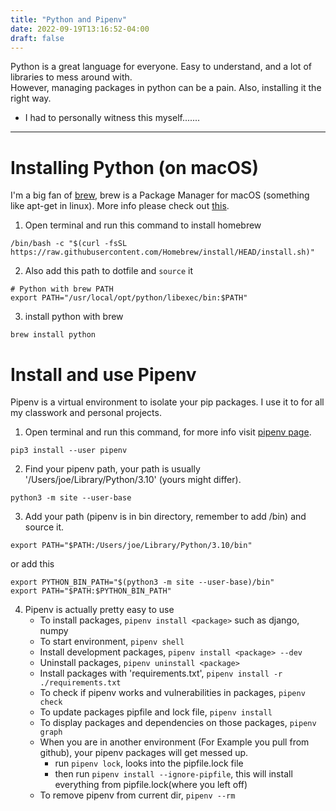 ```yaml
---
title: "Python and Pipenv"
date: 2022-09-19T13:16:52-04:00
draft: false
---
```


Python is a great language for everyone. Easy to understand, and a lot of libraries to mess around with.<br>
However, managing packages in python can be a pain. Also, installing it the right way. 
* I had to personally witness this myself.......
---
# Installing Python (on macOS)
I'm a big fan of [brew](https://brew.sh/), brew is a Package Manager for macOS (something like apt-get in linux). More info please check out [this](https://docs.python-guide.org/starting/install3/osx/).
1. Open terminal and run this command to install homebrew
```
/bin/bash -c "$(curl -fsSL https://raw.githubusercontent.com/Homebrew/install/HEAD/install.sh)"
```
2. Also add this path to dotfile and `source` it
```
# Python with brew PATH
export PATH="/usr/local/opt/python/libexec/bin:$PATH"
```
3. install python with brew
```
brew install python
```
# Install and use Pipenv
Pipenv is a virtual environment to isolate your pip packages. I use it to for all my classwork and personal projects.
1. Open terminal and run this command, for more info visit [pipenv page](https://pipenv.pypa.io/en/latest/install/).
```
pip3 install --user pipenv
```
2. Find your pipenv path, your path is usually '/Users/joe/Library/Python/3.10' (yours might differ).
```
python3 -m site --user-base
```
3. Add your path (pipenv is in bin directory, remember to add /bin) and source it.
```
export PATH="$PATH:/Users/joe/Library/Python/3.10/bin"
```
or add this
```
export PYTHON_BIN_PATH="$(python3 -m site --user-base)/bin"
export PATH="$PATH:$PYTHON_BIN_PATH"
```
4. Pipenv is actually pretty easy to use
    * To install packages, `pipenv install <package>` such as django, numpy
    * To start environment, `pipenv shell`
    * Install development packages, `pipenv install <package> --dev`
    * Uninstall packages, `pipenv uninstall <package>`
    * Install packages with 'requirements.txt', `pipenv install -r ./requirements.txt`
    * To check if pipenv works and vulnerabilities in packages, `pipenv check`
    * To update packages pipfile and lock file, `pipenv install`
    * To display packages and dependencies on those packages, `pipenv graph`
    * When you are in another environment (For Example you pull from github), your pipenv packages will get messed up.
        * run `pipenv lock`, looks into the pipfile.lock file
        * then run `pipenv install --ignore-pipfile`, this will install everything from pipfile.lock(where you left off)
    * To remove pipenv from current dir, `pipenv --rm`
    
